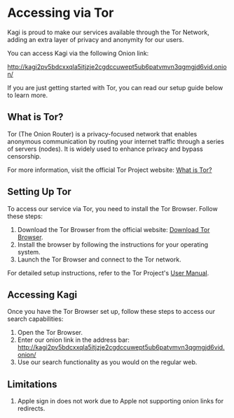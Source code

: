 # Accessing via Tor

Kagi is proud to make our services available through the Tor Network, adding an extra layer of privacy and anonymity for our users.

You can access Kagi via the following Onion link:

http://kagi2pv5bdcxxqla5itjzje2cgdccuwept5ub6patvmvn3qgmgjd6vid.onion/

If you are just getting started with Tor, you can read our setup guide below to learn more.

## What is Tor?

Tor (The Onion Router) is a privacy-focused network that enables anonymous communication by routing your internet traffic through a series of servers (nodes).
It is widely used to enhance privacy and bypass censorship.

For more information, visit the official Tor Project website: [What is Tor?](https://www.torproject.org/about/overview)

## Setting Up Tor

To access our service via Tor, you need to install the Tor Browser. Follow these steps:

1. Download the Tor Browser from the official website: [Download Tor Browser](https://www.torproject.org/download/).
2. Install the browser by following the instructions for your operating system.
3. Launch the Tor Browser and connect to the Tor network.

For detailed setup instructions, refer to the Tor Project's [User Manual](https://tb-manual.torproject.org/).

## Accessing Kagi

Once you have the Tor Browser set up, follow these steps to access our search capabilities:

1. Open the Tor Browser.
2. Enter our onion link in the address bar: http://kagi2pv5bdcxxqla5itjzje2cgdccuwept5ub6patvmvn3qgmgjd6vid.onion/
3. Use our search functionality as you would on the regular web.

## Limitations
1. Apple sign in does not work due to Apple not supporting onion links for redirects.
